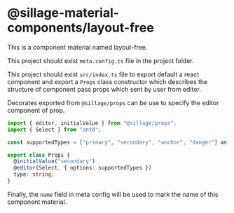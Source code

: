 # @sillage-material-components/layout-free

This is a component material named layout-free.

This project should exist `meta.config.ts` file in the project folder.

This project should exist `src/index.ts` file to export default a react component and export a `Props` class constructor which describes the structure of component pass props which sent by user from editor.

Decorates exported from `@sillage/props` can be use to specify the editor component of prop.

```ts
import { editor, initialValue } from "@sillage/props";
import { Select } from "antd";

const supportedTypes = ["primary", "secondary", "anchor", "danger"] as const;

export class Props {
  @initialValue("secondary")
  @editor(Select, { options: supportedTypes })
  type: string;
}
```

Finally, the `name` field in meta config will be used to mark the name of this component material.
